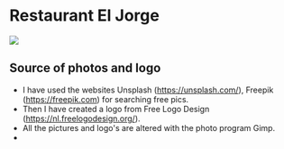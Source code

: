 # Restaurant El Jorge
![](https://github.com/jorge532/restaurant-css-framework/blob/b7b2d26dba2a694435e452bb58542c3f75c089e5/pictures/hasselt.jpg)

## Source of photos and logo
* I have used the websites Unsplash (https://unsplash.com/), Freepik (https://freepik.com) for searching free pics. 
* Then I have created a logo from Free Logo Design (https://nl.freelogodesign.org/).
* All the pictures and logo's are altered with the photo program Gimp.
* 
